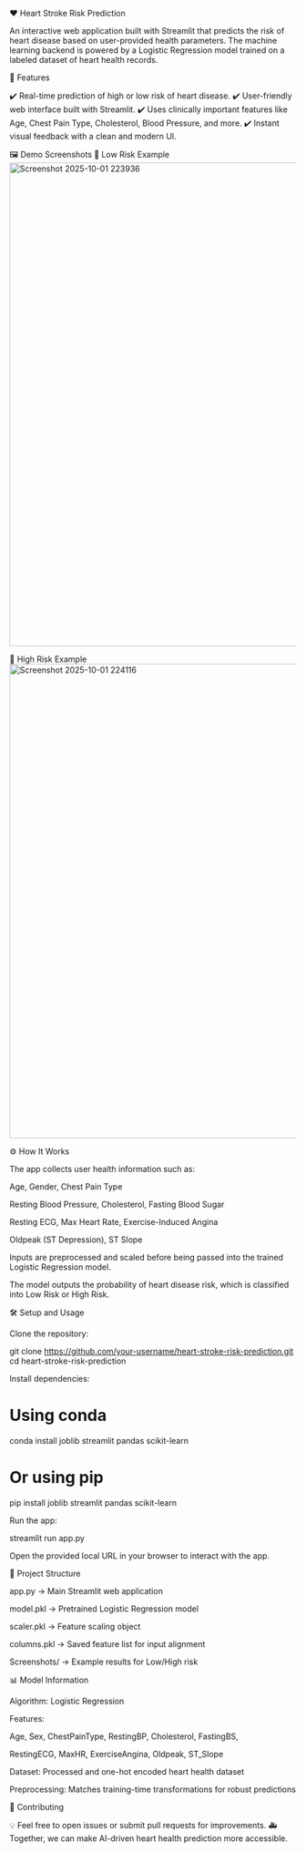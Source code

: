 ❤️ Heart Stroke Risk Prediction

An interactive web application built with Streamlit that predicts the risk of heart disease based on user-provided health parameters.
The machine learning backend is powered by a Logistic Regression model trained on a labeled dataset of heart health records.

🚀 Features

✔️ Real-time prediction of high or low risk of heart disease.
✔️ User-friendly web interface built with Streamlit.
✔️ Uses clinically important features like Age, Chest Pain Type, Cholesterol, Blood Pressure, and more.
✔️ Instant visual feedback with a clean and modern UI.

🖼️ Demo Screenshots
🔹 Low Risk Example
<img width="739" height="849" alt="Screenshot 2025-10-01 223936" src="https://github.com/user-attachments/assets/8830e3bb-89cd-4a32-932c-c316754d4977" />


🔹 High Risk Example
<img width="528" height="833" alt="Screenshot 2025-10-01 224116" src="https://github.com/user-attachments/assets/ea6b7299-534f-4847-951f-e736e8a62e63" />

⚙️ How It Works

The app collects user health information such as:

Age, Gender, Chest Pain Type

Resting Blood Pressure, Cholesterol, Fasting Blood Sugar

Resting ECG, Max Heart Rate, Exercise-Induced Angina

Oldpeak (ST Depression), ST Slope

Inputs are preprocessed and scaled before being passed into the trained Logistic Regression model.

The model outputs the probability of heart disease risk, which is classified into Low Risk or High Risk.

🛠️ Setup and Usage

Clone the repository:

git clone https://github.com/your-username/heart-stroke-risk-prediction.git
cd heart-stroke-risk-prediction


Install dependencies:

# Using conda
conda install joblib streamlit pandas scikit-learn

# Or using pip
pip install joblib streamlit pandas scikit-learn


Run the app:

streamlit run app.py


Open the provided local URL in your browser to interact with the app.

📁 Project Structure

app.py → Main Streamlit web application

model.pkl → Pretrained Logistic Regression model

scaler.pkl → Feature scaling object

columns.pkl → Saved feature list for input alignment

Screenshots/ → Example results for Low/High risk

📊 Model Information

Algorithm: Logistic Regression

Features:

Age, Sex, ChestPainType, RestingBP, Cholesterol, FastingBS,

RestingECG, MaxHR, ExerciseAngina, Oldpeak, ST_Slope

Dataset: Processed and one-hot encoded heart health dataset

Preprocessing: Matches training-time transformations for robust predictions

🤝 Contributing

💡 Feel free to open issues or submit pull requests for improvements.
🚑 Together, we can make AI-driven heart health prediction more accessible.
